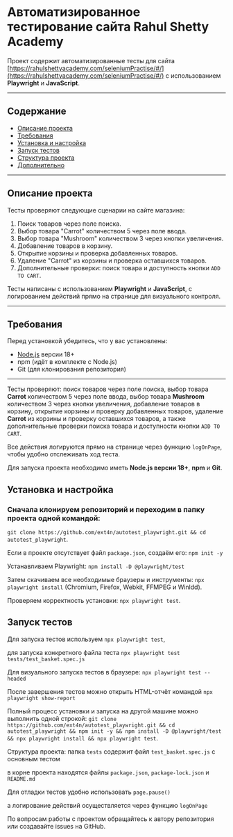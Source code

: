# Автоматизированное тестирование сайта Rahul Shetty Academy

Проект содержит автоматизированные тесты для сайта [https://rahulshettyacademy.com/seleniumPractise/#/](https://rahulshettyacademy.com/seleniumPractise/#/) с использованием **Playwright** и **JavaScript**.

---

## Содержание

- [Описание проекта](#описание-проекта)  
- [Требования](#требования)  
- [Установка и настройка](#установка-и-настройка)  
- [Запуск тестов](#запуск-тестов)  
- [Структура проекта](#структура-проекта)  
- [Дополнительно](#дополнительно)  

---

## Описание проекта

Тесты проверяют следующие сценарии на сайте магазина:

1. Поиск товаров через поле поиска.  
2. Выбор товара "Carrot" количеством 5 через поле ввода.  
3. Выбор товара "Mushroom" количеством 3 через кнопки увеличения.  
4. Добавление товаров в корзину.  
5. Открытие корзины и проверка добавленных товаров.  
6. Удаление "Carrot" из корзины и проверка оставшихся товаров.  
7. Дополнительные проверки: поиск товара и доступность кнопки `ADD TO CART`.  

Тесты написаны с использованием **Playwright** и **JavaScript**, с логированием действий прямо на странице для визуального контроля.

---

## Требования

Перед установкой убедитесь, что у вас установлены:

- [Node.js](https://nodejs.org/) версии 18+  
- npm (идёт в комплекте с Node.js)  
- Git (для клонирования репозитория)  

---

Тесты проверяют: поиск товаров через поле поиска, выбор товара **Carrot** количеством 5 через поле ввода, выбор товара **Mushroom** количеством 3 через кнопки увеличения, добавление товаров в корзину, открытие корзины и проверку добавленных товаров, удаление **Carrot** из корзины и проверку оставшихся товаров, а также дополнительные проверки поиска товара и доступности кнопки `ADD TO CART`. 

Все действия логируются прямо на странице через функцию `logOnPage`, чтобы удобно отслеживать ход теста.

Для запуска проекта необходимо иметь **Node.js версии 18+**, **npm** и **Git**. 

## Установка и настройка

### Сначала клонируем репозиторий и переходим в папку проекта одной командой: 
`git clone https://github.com/ext4n/autotest_playwright.git && cd autotest_playwright`. 

Если в проекте отсутствует файл `package.json`, создаём его: 
`npm init -y`

Устанавливаем Playwright: 
`npm install -D @playwright/test` 

Затем скачиваем все необходимые браузеры и инструменты: 
`npx playwright install`
(Chromium, Firefox, Webkit, FFMPEG и Winldd).

Проверяем корректность установки: 
`npx playwright test`.

## Запуск тестов 

Для запуска тестов используем 
`npx playwright test`, 

для запуска конкретного файла теста
`npx playwright test tests/test_basket.spec.js`

Для визуального запуска тестов в браузере: 
`npx playwright test --headed`

После завершения тестов можно открыть HTML-отчёт командой 
`npx playwright show-report`

Полный процесс установки и запуска на другой машине можно выполнить одной строкой: 
`git clone https://github.com/ext4n/autotest_playwright.git && cd autotest_playwright && npm init -y && npm install -D @playwright/test && npx playwright install && npx playwright test`.

Структура проекта: папка 
`tests`
содержит файл `test_basket.spec.js` с основным тестом 

в корне проекта находятся файлы 
`package.json`, `package-lock.json` и `README.md`

Для отладки тестов удобно использовать 
`page.pause()`

а логирование действий осуществляется через функцию 
`logOnPage`

По вопросам работы с проектом обращайтесь к автору репозитория или создавайте issues на GitHub.
